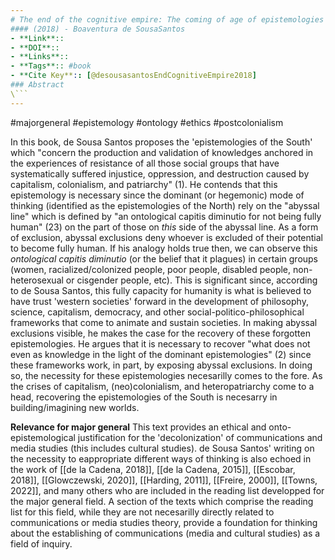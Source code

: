 ```yaml
---
# The end of the cognitive empire: The coming of age of epistemologies of the South
#### (2018) - Boaventura de SousaSantos
- **Link**:: 
- **DOI**:: 
- **Links**:: 
- **Tags**:: #book
- **Cite Key**:: [@desousasantosEndCognitiveEmpire2018]
### Abstract
\```
---
```

#majorgeneral #epistemology  #ontology #ethics #postcolonialism 

In this book, de Sousa Santos proposes the 'epistemologies of the South' which "concern the production and validation of knowledges anchored in the experiences of resistance of all those social groups that have systematically suffered injustice, oppression, and destruction caused by capitalism, colonialism, and patriarchy" (1). He contends that this epistemology is necessary since the dominant (or hegemonic) mode of thinking (identified as the epistemologies of the North) rely on the "abyssal line" which is defined by "an ontological capitis diminutio for not being fully human" (23) on the part of those on *this* side of the abyssal line. As a form of exclusion, abyssal exclusions deny whoever is excluded of their potential to become fully human. If his analogy holds true then, we can observe this *ontological capitis diminutio* (or the belief that it plagues) in certain groups (women, racialized/colonized people, poor people, disabled people, non-heterosexual or cisgender people, etc). This is significant since, according to de Sousa Santos, this fully capacity for humanity is what is believed to have trust 'western societies' forward in the development of philosophy, science, capitalism, democracy, and other social-politico-philosophical frameworks that come to animate and sustain societies. In making abyssal exclusions visible, he makes the case for the recovery of these forgotten epistemologies. He argues that it is necessary to recover "what does not even as knowledge in the light of the dominant epistemologies" (2) since these frameworks work, in part, by exposing abyssal exclusions. In doing so, the necessity for these epistemologies necesarilly comes to the fore. As the crises of capitalism, (neo)colonialism, and heteropatriarchy come to a head, recovering the epistemologies of the South is necesarry in building/imagining new worlds. 

**Relevance for major general**
This text provides an ethical and onto-epistemological justification for the 'decolonization' of communications and media studies (this includes cultural studies). de Sousa Santos' writing on the necessity to eappropriate different ways of thinking is also echoed in the work of [[de la Cadena, 2018]], [[de la Cadena, 2015]], [[Escobar, 2018]], [[Glowczewski, 2020]], [[Harding, 2011]], [[Freire, 2000]], [[Towns, 2022]], and many others who are included in the reading list developped for the major general field. A section of the texts which comprise the reading list for this field, while they are not necesarilly directly related to communications or media studies theory, provide a foundation for thinking about the establishing of communications (media and cultural studies) as a field of inquiry. 



